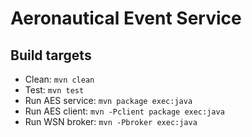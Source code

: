 Aeronautical Event Service
==========================

Build targets
-------------

* Clean: `mvn clean`
* Test: `mvn test`
* Run AES service: `mvn package exec:java`
* Run AES client: `mvn -Pclient package exec:java`
* Run WSN broker: `mvn -Pbroker exec:java`
